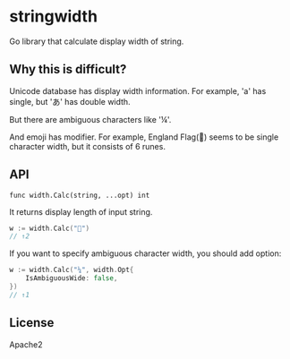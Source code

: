 # stringwidth

Go library that calculate display width of string.

## Why this is difficult?

Unicode database has display width information.
For example, 'a' has single, but 'あ' has double width.

But there are ambiguous characters like '¼'.

And emoji has modifier. For example, England Flag(🏴󠁧󠁢󠁥󠁮󠁧󠁿)
seems to be single character width, but it consists of 6 runes.

## API

`func width.Calc(string, ...opt) int`

It returns display length of input string.

```go
w := width.Calc("🏴󠁧󠁢󠁥󠁮󠁧󠁿")
// ↑2
```

If you want to specify ambiguous character width, you should add option:

```go
w := width.Calc("¼", width.Opt{
    IsAmbiguousWide: false,
})
// ↑1
```

## License

Apache2
